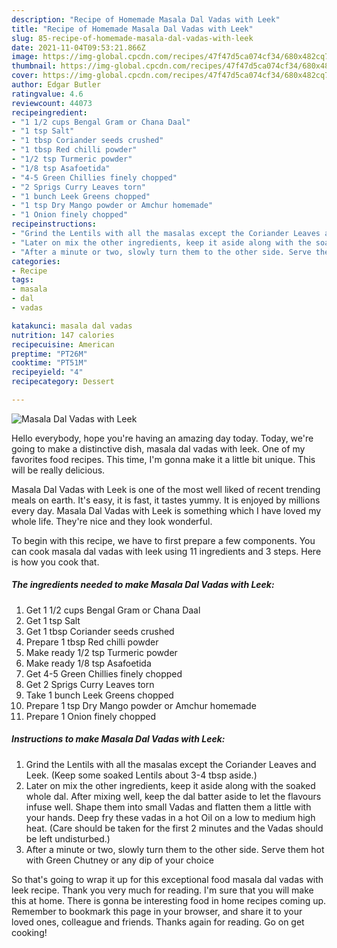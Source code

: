 ```yaml
---
description: "Recipe of Homemade Masala Dal Vadas with Leek"
title: "Recipe of Homemade Masala Dal Vadas with Leek"
slug: 85-recipe-of-homemade-masala-dal-vadas-with-leek
date: 2021-11-04T09:53:21.866Z
image: https://img-global.cpcdn.com/recipes/47f47d5ca074cf34/680x482cq70/masala-dal-vadas-with-leek-recipe-main-photo.jpg
thumbnail: https://img-global.cpcdn.com/recipes/47f47d5ca074cf34/680x482cq70/masala-dal-vadas-with-leek-recipe-main-photo.jpg
cover: https://img-global.cpcdn.com/recipes/47f47d5ca074cf34/680x482cq70/masala-dal-vadas-with-leek-recipe-main-photo.jpg
author: Edgar Butler
ratingvalue: 4.6
reviewcount: 44073
recipeingredient:
- "1 1/2 cups Bengal Gram or Chana Daal"
- "1 tsp Salt"
- "1 tbsp Coriander seeds crushed"
- "1 tbsp Red chilli powder"
- "1/2 tsp Turmeric powder"
- "1/8 tsp Asafoetida"
- "4-5 Green Chillies finely chopped"
- "2 Sprigs Curry Leaves torn"
- "1 bunch Leek Greens chopped"
- "1 tsp Dry Mango powder or Amchur homemade"
- "1 Onion finely chopped"
recipeinstructions:
- "Grind the Lentils with all the masalas except the Coriander Leaves and Leek. (Keep some soaked Lentils about 3-4 tbsp aside.)"
- "Later on mix the other ingredients, keep it aside along with the soaked whole dal. After mixing well, keep the dal batter aside to let the flavours infuse well. Shape them into small Vadas and flatten them a little with your hands. Deep fry these vadas in a hot Oil on a low to medium high heat. (Care should be taken for the first 2 minutes and the Vadas should be left undisturbed.)"
- "After a minute or two, slowly turn them to the other side. Serve them hot with Green Chutney or any dip of your choice"
categories:
- Recipe
tags:
- masala
- dal
- vadas

katakunci: masala dal vadas 
nutrition: 147 calories
recipecuisine: American
preptime: "PT26M"
cooktime: "PT51M"
recipeyield: "4"
recipecategory: Dessert

---
```



![Masala Dal Vadas with Leek](https://img-global.cpcdn.com/recipes/47f47d5ca074cf34/680x482cq70/masala-dal-vadas-with-leek-recipe-main-photo.jpg)

Hello everybody, hope you're having an amazing day today. Today, we're going to make a distinctive dish, masala dal vadas with leek. One of my favorites food recipes. This time, I'm gonna make it a little bit unique. This will be really delicious.

Masala Dal Vadas with Leek is one of the most well liked of recent trending meals on earth. It's easy, it is fast, it tastes yummy. It is enjoyed by millions every day. Masala Dal Vadas with Leek is something which I have loved my whole life. They're nice and they look wonderful.




To begin with this recipe, we have to first prepare a few components. You can cook masala dal vadas with leek using 11 ingredients and 3 steps. Here is how you cook that.

<!--inarticleads1-->

##### The ingredients needed to make Masala Dal Vadas with Leek:

1. Get 1 1/2 cups Bengal Gram or Chana Daal
1. Get 1 tsp Salt
1. Get 1 tbsp Coriander seeds crushed
1. Prepare 1 tbsp Red chilli powder
1. Make ready 1/2 tsp Turmeric powder
1. Make ready 1/8 tsp Asafoetida
1. Get 4-5 Green Chillies finely chopped
1. Get 2 Sprigs Curry Leaves torn
1. Take 1 bunch Leek Greens chopped
1. Prepare 1 tsp Dry Mango powder or Amchur homemade
1. Prepare 1 Onion finely chopped




<!--inarticleads2-->

##### Instructions to make Masala Dal Vadas with Leek:

1. Grind the Lentils with all the masalas except the Coriander Leaves and Leek. (Keep some soaked Lentils about 3-4 tbsp aside.)
1. Later on mix the other ingredients, keep it aside along with the soaked whole dal. After mixing well, keep the dal batter aside to let the flavours infuse well. Shape them into small Vadas and flatten them a little with your hands. Deep fry these vadas in a hot Oil on a low to medium high heat. (Care should be taken for the first 2 minutes and the Vadas should be left undisturbed.)
1. After a minute or two, slowly turn them to the other side. Serve them hot with Green Chutney or any dip of your choice




So that's going to wrap it up for this exceptional food masala dal vadas with leek recipe. Thank you very much for reading. I'm sure that you will make this at home. There is gonna be interesting food in home recipes coming up. Remember to bookmark this page in your browser, and share it to your loved ones, colleague and friends. Thanks again for reading. Go on get cooking!
